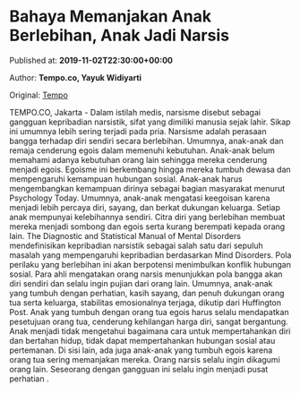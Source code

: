 
# Bahaya Memanjakan Anak Berlebihan, Anak Jadi Narsis

Published at: **2019-11-02T22:30:00+00:00**

Author: **Tempo.co, Yayuk Widiyarti**

Original: [Tempo](https://gaya.tempo.co/read/1267627/bahaya-memanjakan-anak-berlebihan-anak-jadi-narsis)

TEMPO.CO, Jakarta - Dalam istilah medis, narsisme disebut sebagai gangguan kepribadian narsistik, sifat yang dimiliki manusia sejak lahir. Sikap ini umumnya lebih sering terjadi pada pria.
Narsisme adalah perasaan bangga terhadap diri sendiri secara berlebihan. Umumnya, anak-anak dan remaja cenderung egois dalam memenuhi kebutuhan. Anak-anak belum memahami adanya kebutuhan orang lain sehingga mereka cenderung menjadi egois.
Egoisme ini berkembang hingga mereka tumbuh dewasa dan mempengaruhi kemampuan hubungan sosial. Anak-anak harus mengembangkan kemampuan dirinya sebagai bagian masyarakat menurut Psychology Today.
Umumnya, anak-anak mengatasi keegoisan karena menjadi lebih percaya diri, sayang, dan berkat dukungan keluarga. Setiap anak mempunyai kelebihannya sendiri. Citra diri yang berlebihan membuat mereka menjadi sombong dan egois serta kurang berempati kepada orang lain.
The Diagnostic and Statistical Manual of Mental Disorders mendefinisikan kepribadian narsistik sebagai salah satu dari sepuluh masalah yang mempengaruhi kepribadian berdasarkan Mind Disorders. Pola perilaku yang berlebihan ini akan berpotensi menimbulkan konflik hubungan sosial.
Para ahli mengatakan orang narsis menunjukkan pola bangga akan diri sendiri dan selalu ingin pujian dari orang lain. Umumnya, anak-anak yang tumbuh dengan perhatian, kasih sayang, dan penuh dukungan orang tua serta keluarga, stabilitas emosionalnya terjaga, dikutip dari Huffington Post.
Anak yang tumbuh dengan orang tua egois harus selalu mendapatkan pesetujuan orang tua, cenderung kehilangan harga diri, sangat bergantung. Anak menjadi tidak mengetahui bagaimana cara untuk mempertahankan diri dan bertahan hidup, tidak dapat mempertahankan hubungan sosial atau pertemanan.
Di sisi lain, ada juga anak-anak yang tumbuh egois karena orang tua sering memanjakan mereka. Orang narsis selalu ingin dikagumi orang lain. Seseorang dengan gangguan ini selalu ingin menjadi pusat perhatian .
